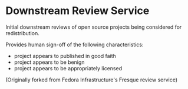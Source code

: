 # Downstream Review Service

Initial downstream reviews of open source projects being
considered for redistribution.

Provides human sign-off of the following characteristics:

* project appears to published in good faith
* project appears to be benign
* project appears to be appropriately licensed

(Originally forked from Fedora Infrastructure's Fresque review
service)
